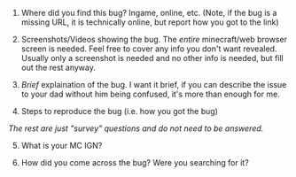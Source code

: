 1) Where did you find this bug? Ingame, online, etc. (Note, if the bug is a missing URL, it is technically online, but report how you got to the link)


2) Screenshots/Videos showing the bug. The *entire* minecraft/web browser screen is needed. Feel free to cover any info you don't want revealed. Usually only a screenshot is needed and no other info is needed, but fill out the rest anyway.


3) _Brief_ explaination of the bug. I want it brief, if you can describe the issue to your dad without him being confused, it's more than enough for me.


4) Steps to reproduce the bug (i.e. how you got the bug)


*The rest are just "survey" questions and do not need to be answered.*

5) What is your MC IGN?


6) How did you come across the bug? Were you searching for it?


